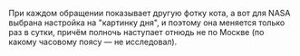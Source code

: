 При каждом обращении показывает другую фотку кота, а вот для NASA выбрана настройка на "картинку дня", и поэтому она меняется только раз в сутки, причём полночь наступает отнюдь не по Москве (по какому часовому поясу — не исследовал).
